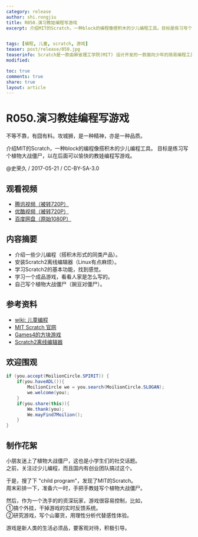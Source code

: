```yaml
---
category: release
author: shi.rongjiu
title: R050.演习教娃编程写游戏
excerpt: 介绍MIT的Scratch，一种block的编程像搭积木的少儿编程工具。目标是练习写个植物大战僵尸，以在后面可以愉快的教娃编程写游戏。


tags: [编程, 儿童, scratch, 游戏]
teaser: post/release/050.jpg
teaserinfo: Scratch是一款由麻省理工学院(MIT) 设计开发的一款面向少年的简易编程工具，开源，免费。
modified: 

toc: true
comments: true
share: true
layout: article
---
```


# R050.演习教娃编程写游戏

不等不靠，有囧有料。攻城狮，是一种精神，亦是一种品质。  

介绍MIT的Scratch，一种block的编程像搭积木的少儿编程工具。
目标是练习写个植物大战僵尸，以在后面可以愉快的教娃编程写游戏。

@史荣久 / 2017-05-21 / CC-BY-SA-3.0  

## 观看视频

  * [腾讯视频（被转720P）](http://v.qq.com/x/page/z0505f2vg0q.html)
  * [优酷视频（被转720P）](http://v.youku.com/v_show/id_XMjc3OTA4NjY1Ng==.html)
  * [百度网盘（原始1080P）](http://pan.baidu.com/s/1cGldq2)

## 内容摘要 

  * 介绍一些少儿编程（搭积木形式的同类产品）。
  * 安装Scratch2离线编辑器（Linux有点麻烦）。
  * 学习Scratch2的基本功能，找到感觉。
  * 学习一个成品游戏，看看人家是怎么写的。
  * 自己写个植物大战僵尸（豌豆对僵尸）。

## 参考资料

  * [wiki: 儿童编程](http://en.wikipedia.org/wiki/List_of_educational_programming_languages)
  * [MIT Scratch 官网](http://scratch.mit.edu/parents/)
  * [Games4的方块游戏](http://scratch.mit.edu/projects/159242871/)
  * [Scratch2离线编辑器](http://scratch.mit.edu/scratch2download/)

## 欢迎围观

``` java
if (you.accept(MoilionCircle.SPIRIT)) {
    if(you.haveADL()){
        MoilionCircle we = you.search(MoilionCircle.SLOGAN);
        we.welcome(you);
    }
    if(you.share(this)){
        We.thank(you);
        We.mayFind7Moilion();
    }
}
```

## 制作花絮

小朋友迷上了植物大战僵尸，这也是小学生们的社交话题。  
之前，关注过少儿编程，而且国内有创业团队搞过这个。

于是，搜了下 "child program"，发现了MIT的Scratch。  
周末彩排一下，准备六一时，手把手教娃写个植物大战僵尸。

然后，作为一个洗手的的资深玩家，游戏很容易控制，比如，  
①搞个外挂，干掉游戏的实时反馈系统。  
②研究游戏，写个山寨货，用理性分析代替感性体验。  

游戏是新人类的生活必须品，要客观对待，积极引导。